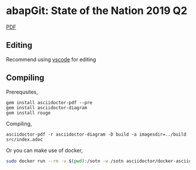 # abapGit: State of the Nation 2019 Q2

[PDF](https://abapgit.github.io/sotn_2019_q2/abapgit_2019_q2.pdf)

## Editing
Recommend using [vscode](https://code.visualstudio.com/) for editing

## Compiling
Prerequsites,

```
gem install asciidoctor-pdf --pre
gem install asciidoctor-diagram
gem install rouge
```

Compiling,
```
asciidoctor-pdf -r asciidoctor-diagram -D build -a imagesdir=../build src/index.adoc
```

Or you can make use of docker,
```bash
sudo docker run --rm -v $(pwd):/sotn -w /sotn asciidoctor/docker-asciidoctor bash ./action/entrypoint.sh
```
